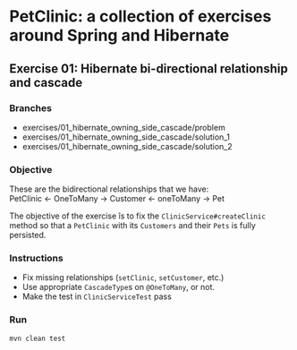 
# PetClinic: a collection of exercises around Spring and Hibernate


## Exercise 01: Hibernate bi-directional relationship and cascade 

### Branches
- exercises/01_hibernate_owning_side_cascade/problem
- exercises/01_hibernate_owning_side_cascade/solution_1
- exercises/01_hibernate_owning_side_cascade/solution_2

### Objective

These are the bidirectional relationships that we have: <br />
  PetClinic <- OneToMany -> Customer <- oneToMany -> Pet
  
The objective of the exercise îs to fix the `ClinicService#createClinic` method so that a `PetClinic` with its `Customers` and their `Pets` is fully persisted.

### Instructions

- Fix missing relationships (`setClinic`, `setCustomer`, etc.)
- Use appropriate `CascadeType`s on `@OneToMany`, or not.
- Make the test in `ClinicServiceTest` pass

### Run

```bash
mvn clean test
```
